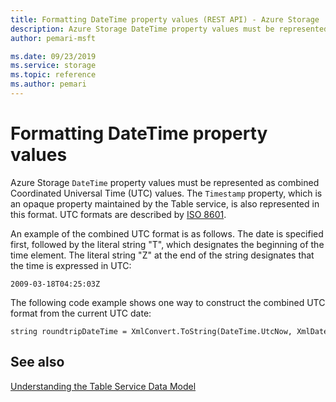 ```yaml
---
title: Formatting DateTime property values (REST API) - Azure Storage
description: Azure Storage DateTime property values must be represented as combined Coordinated Universal Time (UTC) values. The Timestamp property, which is an opaque property maintained by the Table service, is also represented in this format.
author: pemari-msft

ms.date: 09/23/2019
ms.service: storage
ms.topic: reference
ms.author: pemari
---
```


# Formatting DateTime property values

Azure Storage `DateTime` property values must be represented as combined Coordinated Universal Time (UTC) values. The `Timestamp` property, which is an opaque property maintained by the Table service, is also represented in this format. UTC formats are described by [ISO 8601](https://go.microsoft.com/fwlink/?LinkId=156016).
  
An example of the combined UTC format is as follows. The date is specified first, followed by the literal string "T", which designates the beginning of the time element. The literal string "Z" at the end of the string designates that the time is expressed in UTC:  
  
```  
2009-03-18T04:25:03Z  
```  
  
 The following code example shows one way to construct the combined UTC format from the current UTC date:  
  
```  
string roundtripDateTime = XmlConvert.ToString(DateTime.UtcNow, XmlDateTimeSerializationMode.RoundtripKind);  
```  
  
## See also  
 [Understanding the Table Service Data Model](Understanding-the-Table-Service-Data-Model.md)
